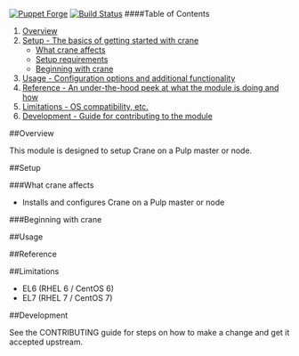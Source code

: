 [![Puppet Forge](http://img.shields.io/puppetforge/v/katello/crane.svg)](https://forge.puppetlabs.com/katello/crane)
[![Build Status](https://travis-ci.org/Katello/puppet-crane.svg?branch=master)](https://travis-ci.org/Katello/puppet-crane)
####Table of Contents

1. [Overview](#overview)
2. [Setup - The basics of getting started with crane](#setup)
    * [What crane affects](#what-crane-affects)
    * [Setup requirements](#setup-requirements)
    * [Beginning with crane](#beginning-with-crane)
3. [Usage - Configuration options and additional functionality](#usage)
4. [Reference - An under-the-hood peek at what the module is doing and how](#reference)
5. [Limitations - OS compatibility, etc.](#limitations)
6. [Development - Guide for contributing to the module](#development)

##Overview

This module is designed to setup Crane on a Pulp master or node.

##Setup

###What crane affects

* Installs and configures Crane on a Pulp master or node

###Beginning with crane

##Usage

##Reference

##Limitations

* EL6 (RHEL 6 / CentOS 6)
* EL7 (RHEL 7 / CentOS 7)

##Development

See the CONTRIBUTING guide for steps on how to make a change and get it accepted upstream.
